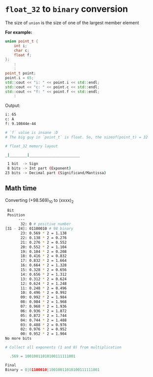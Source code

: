 # `float_32` to `binary` conversion

The size of `union` is the size of one of the largest member element

**For example:**
```cpp
union point_t {
    int i;
    char c;
    float f;
};
    :
    :
point_t point;
point.i = 65;
std::cout << "i: " << point.i << std::endl;
std::cout << "c: " << point.c << std::endl;
std::cout << "f: " << point.f << std::endl;
    :
```
Output:
``` bash
i: 65
c: A
f: 9.10844e-44

# `f` value is insane :D
# The big guy in `point_t` is float. So, the sizeof(point_t) = 32
```

```bash
# float_32 memory layout

_|________|_______________________

 1 bit  -> Sign
 8 bits -> Int part (Exponent)
23 bits -> Decimal part (Significand/Mantissa)
```

## Math time
Converting (+98.569)<sub>10</sub> to (xxxx)<sub>2</sub>
```bash
 Bit
 Position
      ---
       32: 0 # positive number
[31 - 24]: 01100010 # 98 binary
       23: 0.569 * 2 = 1.138
       22: 0.138 * 2 = 0.276
       21: 0.276 * 2 = 0.552
       20: 0.552 * 2 = 1.104
       19: 0.104 * 2 = 0.208
       18: 0.416 * 2 = 0.832
       17: 0.832 * 2 = 1.664
       16: 0.664 * 2 = 1.328
       15: 0.328 * 2 = 0.656
       14: 0.656 * 2 = 1.312
       13: 0.312 * 2 = 0.624
       12: 0.624 * 2 = 1.248
       11: 0.248 * 2 = 0.496
       10: 0.496 * 2 = 0.992
       09: 0.992 * 2 = 1.984
       08: 0.984 * 2 = 1.968
       07: 0.968 * 2 = 1.936
       06: 0.936 * 2 = 1.872
       05: 0.872 * 2 = 1.744
       04: 0.744 * 2 = 1.488
       03: 0.488 * 2 = 0.976
       02: 0.976 * 2 = 0.952
       00: 0.952 * 2 = 1.904
No more bits

```
```py
# Collect all exponents (1 and 0) from multiplication

  .569 = 10010011010100111111001

Final
Binary = 0|01100010|10010011010100111111001
```
